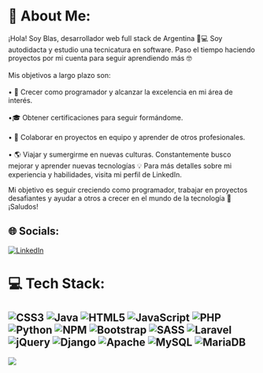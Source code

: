 # 💫 About Me:
¡Hola! Soy Blas, desarrollador web full stack de Argentina 🚀💻 Soy autodidacta y estudio una tecnicatura en software. Paso el tiempo haciendo proyectos por mi cuenta para seguir aprendiendo más 🤓
<br><br>Mis objetivos a largo plazo son:<br><br>•  💪 Crecer como programador y alcanzar la excelencia en mi área de interés.<br><br>•🎓 Obtener certificaciones para seguir formándome.
<br><br>• 🤝 Colaborar en proyectos en equipo y aprender de otros profesionales.
<br><br>• 🌎 Viajar y sumergirme en nuevas culturas.
Constantemente busco mejorar y aprender nuevas tecnologías 💡 Para más detalles sobre mi experiencia y habilidades, visita mi perfil de LinkedIn.

Mi objetivo es seguir creciendo como programador, trabajar en proyectos desafiantes y ayudar a otros a crecer en el mundo de la tecnología 🚀 ¡Saludos!

## 🌐 Socials:
[![LinkedIn](https://img.shields.io/badge/LinkedIn-%230077B5.svg?logo=linkedin&logoColor=white)](https://linkedin.com/in/https://www.linkedin.com/in/blasgiraldes/) 

# 💻 Tech Stack:
![CSS3](https://img.shields.io/badge/css3-%231572B6.svg?style=for-the-badge&logo=css3&logoColor=white) ![Java](https://img.shields.io/badge/java-%23ED8B00.svg?style=for-the-badge&logo=java&logoColor=white) ![HTML5](https://img.shields.io/badge/html5-%23E34F26.svg?style=for-the-badge&logo=html5&logoColor=white) ![JavaScript](https://img.shields.io/badge/javascript-%23323330.svg?style=for-the-badge&logo=javascript&logoColor=%23F7DF1E) ![PHP](https://img.shields.io/badge/php-%23777BB4.svg?style=for-the-badge&logo=php&logoColor=white) ![Python](https://img.shields.io/badge/python-3670A0?style=for-the-badge&logo=python&logoColor=ffdd54) ![NPM](https://img.shields.io/badge/NPM-%23000000.svg?style=for-the-badge&logo=npm&logoColor=white) ![Bootstrap](https://img.shields.io/badge/bootstrap-%23563D7C.svg?style=for-the-badge&logo=bootstrap&logoColor=white) ![SASS](https://img.shields.io/badge/SASS-hotpink.svg?style=for-the-badge&logo=SASS&logoColor=white) ![Laravel](https://img.shields.io/badge/laravel-%23FF2D20.svg?style=for-the-badge&logo=laravel&logoColor=white) ![jQuery](https://img.shields.io/badge/jquery-%230769AD.svg?style=for-the-badge&logo=jquery&logoColor=white) ![Django](https://img.shields.io/badge/django-%23092E20.svg?style=for-the-badge&logo=django&logoColor=white) ![Apache](https://img.shields.io/badge/apache-%23D42029.svg?style=for-the-badge&logo=apache&logoColor=white) ![MySQL](https://img.shields.io/badge/mysql-%2300f.svg?style=for-the-badge&logo=mysql&logoColor=white) ![MariaDB](https://img.shields.io/badge/MariaDB-003545?style=for-the-badge&logo=mariadb&logoColor=white) 
---
[![](https://visitcount.itsvg.in/api?id=blasgiraldes&icon=0&color=11)](https://visitcount.itsvg.in)

<!-- Proudly created with GPRM ( https://gprm.itsvg.in ) -->
